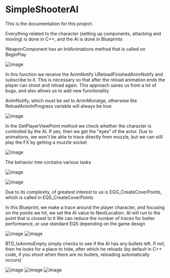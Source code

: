 # SimpleShooterAI

This is the documentation for this project.

Everything related to the character (setting up components, attacking and moving) is done in C++, and the AI ​​is done in Blueprints

WeaponComponent has an InitAnimations method that is called on BeginPlay

![image](https://github.com/InexhaustibleSnake/SimpleShooterAI/assets/93211950/03f7e23d-c609-458c-b009-6d503dbc250a)


In this function we receive the AnimNotify UReloadFinishedAnimNotify and subscribe to it. This is necessary so that after the reload animation ends the player can shoot and reload again.
This approach saves us from a lot of bugs, and also allows us to add new functionality


AnimNotify, which must be set to AnimMonatge, otherwise the ReloadAnimInProgress variable will always be true

![image](https://github.com/InexhaustibleSnake/SimpleShooterAI/assets/93211950/cb406178-5ccc-4241-b4d8-62b24acd17dc)


In the GetPlayerViewPoint method we check whether the character is controlled by the AI. If yes, then we get the "eyes" of the actor. Due to animations, we won't be able to trace directly from muzzle, but we can still play the FX by getting a muzzle socket

![image](https://github.com/InexhaustibleSnake/SimpleShooterAI/assets/93211950/476978e3-a627-4232-8a68-31f35c765858)


The behavior tree contains various tasks

![image](https://github.com/InexhaustibleSnake/SimpleShooterAI/assets/93211950/bc3a72a0-6da7-4630-8040-22fe4627011a)


![image](https://github.com/InexhaustibleSnake/SimpleShooterAI/assets/93211950/1678d8ad-c9d8-4886-bafd-b75921924848)


Due to its complexity, of greatest interest to us is EQG_CreateCoverPoints, which is called in EQS_CreateCoverPoints


In this Blueprint, we make a trace around the player character, and focusing on the points we hit, we set the AI ​​value to NextLocation. AI will run to the point that is closest to it
We can reduce the number of traces for better performance, or use standard EQS depending on the game design

![image](https://github.com/InexhaustibleSnake/SimpleShooterAI/assets/93211950/d52b9de4-5b55-4d2a-8e3b-7eec40dcb376)
![image](https://github.com/InexhaustibleSnake/SimpleShooterAI/assets/93211950/06d63742-2d2e-4984-a628-0936090bad20)


BTD_IsAmmoEmpty simply checks to see if the AI ​​has any bullets left. If not, then he looks for a place to hide, after which he reloads (by default in C++ code, if you shoot when there are no bullets, reloading automatically occurs)

![image](https://github.com/InexhaustibleSnake/SimpleShooterAI/assets/93211950/cdda7004-f2f5-4d1d-97ad-2b9d156d9e6f)
![image](https://github.com/InexhaustibleSnake/SimpleShooterAI/assets/93211950/d6c747ca-3b4f-4245-ae0a-1c9563409a66)
![image](https://github.com/InexhaustibleSnake/SimpleShooterAI/assets/93211950/3b72e6e5-9667-47ad-8e6d-8a653d21c871)


